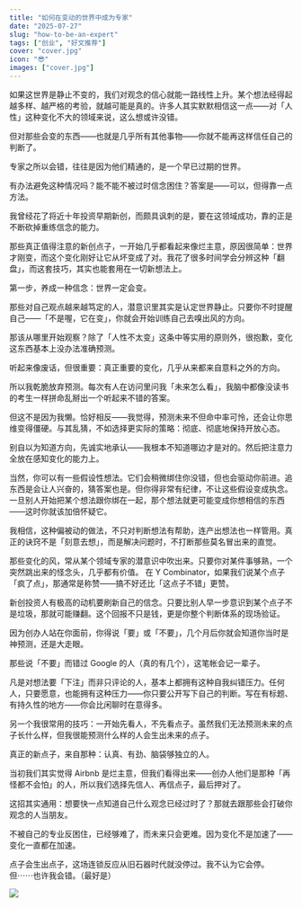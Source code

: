```yaml
---
title: "如何在变动的世界中成为专家"
date: "2025-07-27"
slug: "how-to-be-an-expert"
tags: ["创业", "好文推荐"]
cover: "cover.jpg"
icon: "😎"
images: ["cover.jpg"]
---
```

如果这世界是静止不变的，我们对观念的信心就能一路线性上升。某个想法经得起越多样、越严格的考验，就越可能是真的。许多人其实默默相信这一点——对「人性」这种变化不大的领域来说，这么想或许没错。



但对那些会变的东西——也就是几乎所有其他事物——你就不能再这样信任自己的判断了。



专家之所以会错，往往是因为他们精通的，是一个早已过期的世界。



有办法避免这种情况吗？能不能不被过时信念困住？答案是——可以，但得靠一点方法。



我曾经花了将近十年投资早期新创，而颇具讽刺的是，要在这领域成功，靠的正是不断砍掉重练信念的能力。



那些真正值得注意的新创点子，一开始几乎都看起来像烂主意，原因很简单：世界才刚变，而这个变化刚好让它从坏变成了对。我花了很多时间学会分辨这种「翻盘」，而这套技巧，其实也能套用在一切新想法上。



第一步，养成一种信念：世界一定会变。



那些对自己观点越来越笃定的人，潜意识里其实是认定世界静止。只要你不时提醒自己——「不是喔，它在变」，你就会开始训练自己去嗅出风的方向。



那该从哪里开始观察？除了「人性不太变」这条中等实用的原则外，很抱歉，变化这东西基本上没办法准确预测。



听起来像废话，但很重要：真正重要的变化，几乎从来都来自意料之外的方向。



所以我乾脆放弃预测。每次有人在访问里问我「未来怎么看」，我脑中都像没读书的考生一样拼命乱掰出一个听起来不错的答案。



但这不是因为我懒。恰好相反——我觉得，预测未来不但命中率可怜，还会让你思维变得僵硬。与其乱猜，不如选择更实际的策略：彻底、彻底地保持开放心态。



别自以为知道方向，先诚实地承认——我根本不知道哪边才是对的。然后把注意力全放在感知变化的能力上。



当然，你可以有一些假设性想法。它们会稍微绑住你没错，但也会驱动你前进。追东西是会让人兴奋的，猜答案也是。但你得非常有纪律，不让这些假设变成执念。
一旦别人开始把某个想法跟你绑在一起，那个想法就更可能变成你想相信的东西——这时你就该加倍怀疑它。



我相信，这种偏被动的做法，不只对判断想法有帮助，连产出想法也一样管用。真正的诀窍不是「刻意去想」，而是解决问题时，不打断那些莫名冒出来的直觉。



那些变化的风，常从某个领域专家的潜意识中吹出来。只要你对某件事够熟，一个突然跳出来的怪念头，几乎都有价值。
在 Y Combinator，如果我们说某个点子「疯了点」，那通常是称赞——搞不好还比「这点子不错」更赞。



新创投资人有极高的动机要刷新自己的信念。只要比别人早一步意识到某个点子不是垃圾，那就可能赚翻。这个回报不只是钱，更是你整个判断体系的现场验证。



因为创办人站在你面前，你得说「要」或「不要」，几个月后你就会知道你当时是神预测，还是大走眼。



那些说「不要」而错过 Google 的人（真的有几个），这笔帐会记一辈子。



凡是对想法要「下注」而非只评论的人，基本上都拥有这种自我纠错压力。任何人，只要愿意，也能拥有这种压力——你只要公开写下自己的判断。写在有标题、有持久性的地方——你会比闲聊时在意得多。



另一个我很常用的技巧：一开始先看人，不先看点子。虽然我们无法预测未来的点子长什么样，但我很能预测什么样的人会生出未来的点子。



真正的新点子，来自那种：认真、有劲、脑袋够独立的人。



当初我们其实觉得 Airbnb 是烂主意，但我们看得出来——创办人他们是那种「再怪都不会怕」的人，所以我们选择先信人、再信点子，最后押对了。



这招其实通用：想要快一点知道自己什么观念已经过时了？那就去跟那些会打破你观念的人当朋友。



不被自己的专业反困住，已经够难了，而未来只会更难。因为变化不是加速了——变化一直都在加速。



点子会生出点子，这场连锁反应从旧石器时代就没停过。我不认为它会停。
但⋯⋯也许我会错。（最好是）




![](https://prod-files-secure.s3.us-west-2.amazonaws.com/112d0858-5090-4d34-a606-b75eb8d65fd2/46476355-9cf3-4e99-9b7a-3531bc426380/1000202064.png?X-Amz-Algorithm=AWS4-HMAC-SHA256&X-Amz-Content-Sha256=UNSIGNED-PAYLOAD&X-Amz-Credential=ASIAZI2LB466R2JCK62M%2F20251019%2Fus-west-2%2Fs3%2Faws4_request&X-Amz-Date=20251019T211100Z&X-Amz-Expires=3600&X-Amz-Security-Token=IQoJb3JpZ2luX2VjEDMaCXVzLXdlc3QtMiJHMEUCIQC%2FHsyFCa3mFvAJ93A3IUb6CWwTP7eJQ8MZmwZFA37b8QIgXu0zDt5bb%2BAM7e3GwskWnKdWrboY3Www5MNeEasle4sqiAQI2%2F%2F%2F%2F%2F%2F%2F%2F%2F%2F%2FARAAGgw2Mzc0MjMxODM4MDUiDIIRPCv3paEQsBmWKyrcA3ob08IPSGGHXdavWPTZcpwZb8l2XHEKEKHxOt%2BK1VQy%2Fvos6GZ%2BKTFKLFEgzeP37iP%2F7ra6InzGOBPoxwX1Ihb1pG%2F5cwGZJs6C7WyiBCmrx5MGs39K3Mn74U%2Brk0R90iDS4r%2BHeq%2BdeyjZGrOaBOSss3WYNStFjKUhDVAtC0%2FlAhdGNsjvEJRUfkRFf6GmmJVoS%2FGlTNXZ2BbvgSRqva%2BJCHFXUg%2Bc5tv0e4H7VUtnQlGDTUc1U6MSShBw4fo9iyUVyeXhoqQhbHfBvxU3WMq%2FQKunDc1oUMpu2UWIA14xVMPzptKsQj3%2Bhsh2HRfQBs6iLAsUtsS4W3Q2QCnn3ZxUx1P14f9qDdqyS6uKR%2B9IUIGDeO9cRr7T1t4bLCocqVQn8k90L%2B9D4pv0gPPhATnNy9n7%2Fom2vZSlGRyTn35%2Bg0AzGzOEFYctchk5zjnnxVFT1R%2BjesXdOnlTG5Bk7sveutFg60Tx8cmd0%2BqP51hgRiUGxKRrnMWlZSLFWWaINVhJ37EO1QkWz31ZSfTpDaP4wIRXLLbJtEzw4RB2CPJM4kFR3lS%2F3ck2iRhz%2Bl%2BdG3Uvju6O%2B1hC75jypO47Q6HbLpUyEwyA4UbBipqSsNuLBg0hfURe63%2FEsmKlMJzY1McGOqUBySYK0nmrhG9e%2BErKllBPgIAo4Xod40zs6f1Zt3A2AWf%2Bf5mfZRk00dl561PdLTK%2FhkahkScZM6uTZasS8DgiGpF54vX9iVoAXSyTuSWKqdOi1yjX1Pc1fkjiGaBjpcv4xyBSLxOkQRHMzwCoqU0%2BnRYD9ShOw6oNwKjjko0RxWsMdxXqIUo2suy4GrwMMsJ59UBIr2YfP9C2KXIgkunM9IvZ13g9&X-Amz-Signature=3f38a611b32994a780feea494a48b0a28ebf61708e6774f1a98de56a777615b8&X-Amz-SignedHeaders=host&x-amz-checksum-mode=ENABLED&x-id=GetObject)

